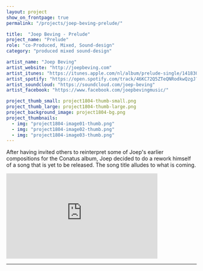 ```yaml
---
layout: project
show_on_frontpage: true
permalink: "/projects/joep-beving-prelude/"

title:  "Joep Beving - Prelude"
project_name: "Prelude"
role: "co-Produced, Mixed, Sound-design"
category: "produced mixed sound-design"

artist_name: "Joep Beving"
artist_website: "http://joepbeving.com"
artist_itunes: "https://itunes.apple.com/nl/album/prelude-single/1418304538?l=en"
artist_spotify: "https://open.spotify.com/track/46KC72Q5ZTeQNRodkwQzgJ?si=luH_P4DnQOmIMQ-cF_kGJw"
artist_soundcloud: "https://soundcloud.com/joep-beving"
artist_facebook: "https://www.facebook.com/joepbevingmusic/"

project_thumb_small: project1804-thumb-small.png
project_thumb_large: project1804-thumb-large.png
project_background_image: project1804-bg.png
project_thumbnails:
  - img: "project1804-image01-thumb.png"
  - img: "project1804-image02-thumb.png"
  - img: "project1804-image03-thumb.png"
---
```


After having invited others to reinterpret some of Joep's earlier compositions for the Conatus album, Joep decided to do a rework himself of a song that is yet to be released. The song title alludes to what is coming.

<iframe width="400" height="225" src="https://www.youtube.com/embed/azdPjnLhW1k?rel=0" frameborder="0" gesture="media" allow="encrypted-media" allowfullscreen></iframe>

---
